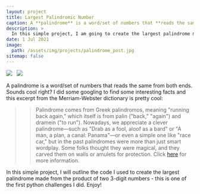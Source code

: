```yaml
---
layout: project
title: Largest Palindromic Number
caption: A **palindrome** is a word/set of numbers that **reads the same from both ends**. Sounds cool right? I created a **web app** that will generate the **largest possible palindrome** from the product of two 3-digit numbers. 
description: >
  In this simple project, I am going to create the largest palindrome made from the product of two 3-digit numbers - this is one of the first python challenges I did. Enjoy! 
date: 1 Jul 2021
image: 
  path: /assets/img/projects/palindrome_post.jpg
sitemap: false
---
```


[![](https://img.shields.io/badge/Jupyter-Open_Notebook-blue?logo=Jupyter)](https://github.com/ibiene-ds/palindrome-function/blob/main/Palindrome%20Function.ipynb) &nbsp; [![](https://img.shields.io/badge/Streamlit-Open_Web_App-blue?logo=Streamlit)](https://ibiene-ds-finding-primes-primes-app-8a5ezt.streamlitapp.com/)


A palindrome is a word/set of numbers that reads the same from both ends. Sounds cool right? I did some googling to find some interesting facts and this excerpt from the Merriam-Webster dictionary is pretty cool:

> > Palindrome comes from Greek palindromos, meaning "running back again," which itself is from palin ("back," "again") and dramein ("to run"). Nowadays, we appreciate a  clever palindrome—such as "Drab as a fool, aloof as a bard" or "A man, a plan, a canal: Panama"—or even a simple one like "race car," but in the past palindromes were more than just smart wordplay. Some folks thought they were magical, and they carved them on walls or amulets for protection. Click [here](https://www.merriam-webster.com/dictionary/palindrome) for more information.

In this simple project, I will outline the code I used to create the largest palindrome made from the product of two 3-digit numbers - this is one of the first python challenges I did. Enjoy!


